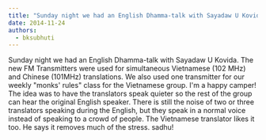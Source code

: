 ```yaml
---
title: "Sunday night we had an English Dhamma-talk with Sayadaw U Kovida. The new FM Transmitters were used ..."
date: 2014-11-24
authors: 
  - bksubhuti
---
```


Sunday night we had an English Dhamma-talk with Sayadaw U Kovida. The new FM Transmitters were used for simultaneous Vietnamese (102 MHz) and Chinese (101MHz) translations. We also used one transmitter for our weekly "monks' rules" class for the Vietnamese group. I'm a happy camper! The idea was to have the translators speak quieter so the rest of the group can hear the original English speaker. There is still the noise of two or three translators speaking during the English, but they speak in a normal voice instead of speaking to a crowd of people. The Vietnamese translator likes it too. He says it removes much of the stress. sadhu! ﻿

